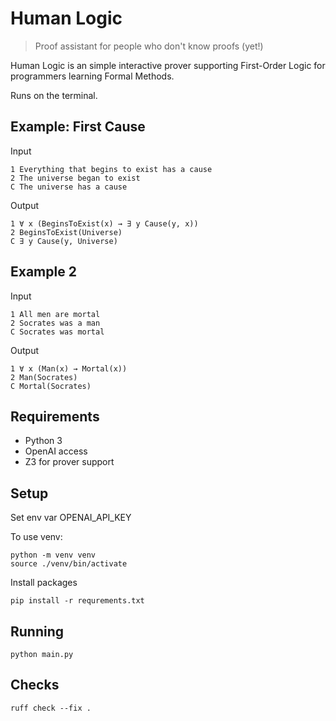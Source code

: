 # Human Logic

> Proof assistant for people who don't know proofs (yet!)

Human Logic is an simple interactive prover supporting First-Order Logic for programmers learning Formal Methods.

Runs on the terminal.

## Example: First Cause

Input
```
1 Everything that begins to exist has a cause
2 The universe began to exist
C The universe has a cause
```

Output
```
1 ∀ x (BeginsToExist(x) → ∃ y Cause(y, x))
2 BeginsToExist(Universe)
C ∃ y Cause(y, Universe)
```

## Example 2

Input
```
1 All men are mortal
2 Socrates was a man
C Socrates was mortal
```

Output
```
1 ∀ x (Man(x) → Mortal(x))
2 Man(Socrates)
C Mortal(Socrates)
```


## Requirements

* Python 3
* OpenAI access
* Z3 for prover support

## Setup
Set env var OPENAI_API_KEY

To use venv:
```
python -m venv venv
source ./venv/bin/activate
```

Install packages
```
pip install -r requrements.txt
```

## Running

```
python main.py
```

## Checks

```
ruff check --fix .
```
